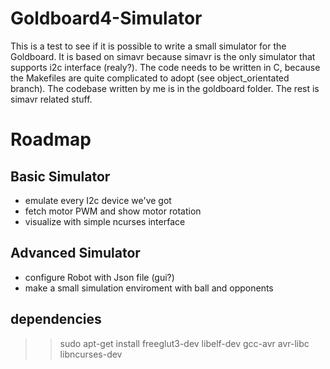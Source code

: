 # Goldboard4-Simulator

This is a test to see if it is possible to write a small simulator for the Goldboard.
It is based on simavr because simavr is the only simulator that supports i2c interface (realy?).
The code needs to be written in C, because the Makefiles are quite complicated to adopt (see object_orientated branch).
The codebase written by me is in the goldboard folder. The rest is simavr related stuff.

# Roadmap

## Basic Simulator

* emulate every I2c device we've got
* fetch motor PWM and show motor rotation
* visualize with simple ncurses interface

## Advanced Simulator

* configure Robot with Json file (gui?)
* make a small simulation enviroment with ball and opponents


## dependencies

>> sudo apt-get install freeglut3-dev libelf-dev gcc-avr avr-libc libncurses-dev
